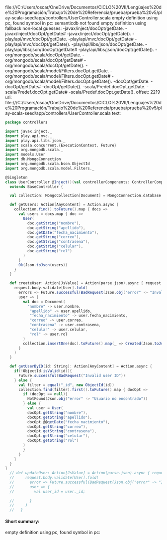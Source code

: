 file:///C:/Users/oscar/OneDrive/Documentos/CICLO%20VII/Lengüajes%20de%20Programación/Trabajo%20de%20Referencia/prueba/prueba%20v5/play-scala-seed/app/controllers/UserController.scala
empty definition using pc, found symbol in pc: 
semanticdb not found
empty definition using fallback
non-local guesses:
	 -javax/inject/docOpt/getDate.
	 -javax/inject/docOpt/getDate#
	 -javax/inject/docOpt/getDate().
	 -play/api/mvc/docOpt/getDate.
	 -play/api/mvc/docOpt/getDate#
	 -play/api/mvc/docOpt/getDate().
	 -play/api/libs/json/docOpt/getDate.
	 -play/api/libs/json/docOpt/getDate#
	 -play/api/libs/json/docOpt/getDate().
	 -org/mongodb/scala/docOpt/getDate.
	 -org/mongodb/scala/docOpt/getDate#
	 -org/mongodb/scala/docOpt/getDate().
	 -org/mongodb/scala/model/Filters.docOpt.getDate.
	 -org/mongodb/scala/model/Filters.docOpt.getDate#
	 -org/mongodb/scala/model/Filters.docOpt.getDate().
	 -docOpt/getDate.
	 -docOpt/getDate#
	 -docOpt/getDate().
	 -scala/Predef.docOpt.getDate.
	 -scala/Predef.docOpt.getDate#
	 -scala/Predef.docOpt.getDate().
offset: 2219
uri: file:///C:/Users/oscar/OneDrive/Documentos/CICLO%20VII/Lengüajes%20de%20Programación/Trabajo%20de%20Referencia/prueba/prueba%20v5/play-scala-seed/app/controllers/UserController.scala
text:
```scala
package controllers

import javax.inject._
import play.api.mvc._
import play.api.libs.json._
import scala.concurrent.{ExecutionContext, Future}
import org.mongodb.scala._
import models.User
import db.MongoConnection
import org.mongodb.scala.bson.ObjectId
import org.mongodb.scala.model.Filters._

@Singleton
class UserController @Inject()(val controllerComponents: ControllerComponents)(implicit ec: ExecutionContext)
  extends BaseController {

  val collection: MongoCollection[Document] = MongoConnection.database.getCollection("users")

  def getUsers: Action[AnyContent] = Action.async {
    collection.find().toFuture().map { docs =>
      val users = docs.map { doc =>
        User(
          doc.getString("nombre"),
          doc.getString("apellido"),
          doc.getDate("fecha_nacimiento"),
          doc.getString("correo"),
          doc.getString("contrasena"),
          doc.getString("celular"),
          doc.getString("rol")
        )
      }
      Ok(Json.toJson(users))
    }
  }

  def createUser: Action[JsValue] = Action(parse.json).async { request =>
    request.body.validate[User].fold(
      errors => Future.successful(BadRequest(Json.obj("error" -> "Invalid user format"))),
      user => {
        val doc = Document(
          "nombre" -> user.nombre,
           "apellido" -> user.apellido,
           "fecha_nacimiento" -> user.fecha_nacimiento,
           "correo" -> user.correo,
           "contrasena" -> user.contrasena,
           "celular" -> user.celular,
           "rol" -> user.rol
        )
        collection.insertOne(doc).toFuture().map(_ => Created(Json.toJson(user)))
      }
    )
  }

  def getUserByID(id: String): Action[AnyContent] = Action.async {
    if(!ObjectId.isValid(id)){
      Future.successful(BadRequest("Invalid user ID"))
    } else {
      val filter = equal("_id", new ObjectId(id))
      collection.find(filter).first().toFuture().map { docOpt =>
        if (docOpt == null){
          NotFound(Json.obj("error" -> "Usuario no encontrado"))
        } else {
          val user = User(
          docOpt.getString("nombre"),
          docOpt.getString("apellido"),
          docOpt.@@getDate("fecha_nacimiento"),
          docOpt.getString("correo"),
          docOpt.getString("contrasena"),
          docOpt.getString("celular"),
          docOpt.getString("rol")
        )
        }
      }
    }
  }
} 
  // def updateUser: Action[JsValue] = Action(parse.json).async { request =>
  //     request.body.validate[User].fold(
  //       error => Future.successful(BadRequest(Json.obj("error" -> "Invalid user format"))),
  //       user => {
  //         val user_id = user._id;
          
  //       }
  //     )
  //   }


```


#### Short summary: 

empty definition using pc, found symbol in pc: 